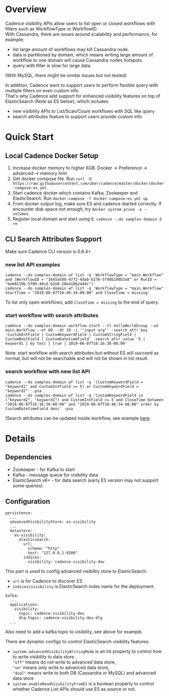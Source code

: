 # Overview
Cadence visibility APIs allow users to list open or closed workflows with filters such as WorkflowType or WorkflowID.   
With Cassandra, there are issues around scalability and performance, for example: 
 - list large amount of workflows may kill Cassandra node.
 - data is partitioned by domain, which means writing large amount of workflow to one domain will cause Cassandra nodes hotspots.
 - query with filter is slow for large data.

(With MySQL, there might be similar issues but not tested)

In addition, Cadence want to support users to perform flexible query with multiple filters on even custom info.  
That's why Cadence add support for enhanced visibility features on top of ElasticSearch (Note as ES below), which includes: 
 - new visibility APIs to List/Scan/Count workflows with SQL like query
 - search attributes feature to support users provide custom info
 
# Quick Start
## Local Cadence Docker Setup
1. Increase docker memory to higher 6GB. Docker -> Preference -> advanced -> memory limit
2. Get docker compose file. Run `curl -O https://raw.githubusercontent.com/uber/cadence/master/docker/docker-compose-es.yml`
3. Start cadence docker which contains Kafka, Zookeeper and ElasticSearch. Run `docker-compose -f docker-compose-es.yml up`
4. From docker output log, make sure ES and cadence started correctly. If encounter disk space not enough, try `docker system prune -a --volumes`
5. Register local domain and start using it. `cadence --do samples-domain d re`
 

## CLI Search Attributes Support 

Make sure Cadence CLI version is 0.6.4+

### new list API examples

```
cadence --do samples-domain wf list -q 'WorkflowType = "main.Workflow" and (WorkflowID = "1645a588-4772-4dab-b276-5f9db108b3a8" or RunID = "be66519b-5f09-40cd-b2e8-20e4106244dc")'
cadence --do samples-domain wf list -q 'WorkflowType = "main.Workflow" StartTime > "2019-06-07T16:46:34-08:00" and CloseTime = missing'
```
To list only open workflows, add `CloseTime = missing` to the end of query.  

### start workflow with search attributes 

```
cadence --do samples-domain workflow start --tl helloWorldGroup --wt main.Workflow --et 60 --dt 10 -i '"input arg"' -search_attr_key 'CustomIntField | CustomKeywordField | CustomStringField |  CustomBoolField | CustomDatetimeField' -search_attr_value '5 | keyword1 | my test | true | 2019-06-07T16:16:36-08:00'
```

Note: start workflow with search attributes but without ES will succeed as normal, but will not be searchable and will not be shown in list result.

### search workflow with new list API 

```
cadence --do samples-domain wf list -q '(CustomKeywordField = "keyword1" and CustomIntField >= 5) or CustomKeywordField = "keyword2"' -psa
cadence --do samples-domain wf list -q 'CustomKeywordField in ("keyword2", "keyword1") and CustomIntField >= 5 and CloseTime between "2018-06-07T16:16:36-08:00" and "2019-06-07T16:46:34-08:00" order by CustomDatetimeField desc' -psa
```

(Search attributes can be updated inside workflow, see example [here](https://github.com/uber-common/cadence-samples/tree/master/cmd/samples/recipes/searchattributes).

# Details
## Dependencies
- Zookeeper - for Kafka to start
- Kafka - message queue for visibility data 
- ElasticSearch v6+ - for data search (early ES version may not support some queries)

## Configuration
```
persistence:
  ...
  advancedVisibilityStore: es-visibility
  ...
  datastore:
    es-visibility:
      elasticsearch:
        url:
          scheme: "http"
          host: "127.0.0.1:9200"
        indices:
          visibility: cadence-visibility-dev
```
This part is used to config advanced visibility store to ElasticSearch. 
 - `url` is for Cadence to discover ES 
 - `indices/visibility` is ElasticSearch index name for the deployment.  

```
kafka:
  ...
  applications:
    visibility:
      topic: cadence-visibility-dev
      dlq-topic: cadence-visibility-dev-dlq
  ...
``` 
Also need to add a kafka topic to visibility, see above for example.  

There are dynamic configs to control ElasticSearch visibility features:
- `system.advancedVisibilityWritingMode` is an int property to control how to write visibility to data store.  
`"off"` means do not write to advanced data store,   
`"on"` means only write to advanced data store,   
`"dual"` means write to both DB (Cassandra or MySQL) and advanced data store
- `system.enableReadVisibilityFromES` is a boolean property to control whether Cadence List APIs should use ES as source or not.

